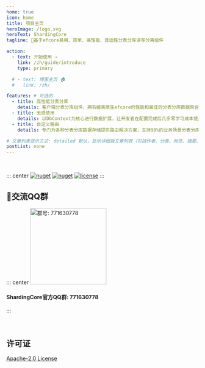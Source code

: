 ```yaml
---
home: true
icon: home
title: 项目主页
heroImage: /logo.svg
heroText: ShardingCore
tagline: 🚀基于efcore易用、简单、高性能、普适性分表分库读写分离组件

action:
  - text: 开始使用 →
    link: /zh/guide/introduce
    type: primary

  # - text: 博客主页 🏠
  #   link: /zh/

features: # 可选的
  - title: 高性能分表分库
    details: 客户端分表分库组件，拥有媲美原生efcore的性能和最佳的分表分库数据聚合解决方案
  - title: 无感使用
    details: 以DbContext为核心进行数据扩展，让开发者在配置完成后几乎零学习成本使用，完美的happy coding
  - title: 自定义路由
    details: 专门为各种分表分库数据存储提供路由解决方案，支持90%的业务场景分表分库规则，提供多个默认分表分库路由

# 文章列表显示方式: detailed 默认，显示详细版文章列表（包括作者、分类、标签、摘要、分页等）| simple => 显示简约版文章列表（仅标题和日期）| none 不显示文章列表
postList: none
---
```



<br/>
<p align="center">

::: center
  <a href="https://www.nuget.org/packages/ShardingCore" target="_blank"><img src="https://img.shields.io/nuget/v/ShardingCore.svg?style=flat-square" alt="nuget" class="no-zoom"></a>
  <a href="https://www.nuget.org/stats/packages/ShardingCore?groupby=Version" target="_blank"><img src="https://img.shields.io/nuget/dt/ShardingCore.svg?style=flat-square" alt="nuget" class="no-zoom"></a>
  <a href="https://github.com/xuejmnet/sharding-core/blob/main/LICENSE" target="_blank"><img src="https://img.shields.io/badge/license-Apache 2-blue" alt="license" class="no-zoom"></a>
:::
</p>


## 🔔交流QQ群
::: center
<img src="https://cdn.jsdelivr.net/gh/xugaoyi/image_store@master/blog/QQ20210730-002949@2x.57m20hgqvog0.png" alt="群号: 771630778" class="no-zoom" style="width:200px;">

#### ShardingCore官方QQ群: 771630778
:::


<br/>

## 许可证
[Apache-2.0 License](https://github.com/xuejmnet/sharding-core/blob/main/LICENSE)
